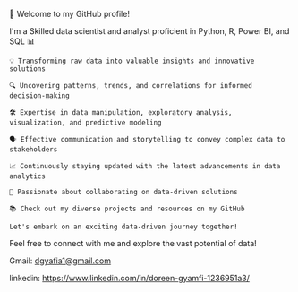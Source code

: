 👋 Welcome to my GitHub profile!

I'm a Skilled data scientist and analyst proficient in Python, R, Power BI, and SQL 📊

    💡 Transforming raw data into valuable insights and innovative solutions
    
    🔍 Uncovering patterns, trends, and correlations for informed decision-making
    
    🛠 Expertise in data manipulation, exploratory analysis, visualization, and predictive modeling
    
    🗣 Effective communication and storytelling to convey complex data to stakeholders
    
    📈 Continuously staying updated with the latest advancements in data analytics
    
    🚀 Passionate about collaborating on data-driven solutions
    
    📚 Check out my diverse projects and resources on my GitHub
    
    Let's embark on an exciting data-driven journey together!

Feel free to connect with me and explore the vast potential of data!

Gmail: dgyafia1@gmail.com

linkedin: https://www.linkedin.com/in/doreen-gyamfi-1236951a3/
